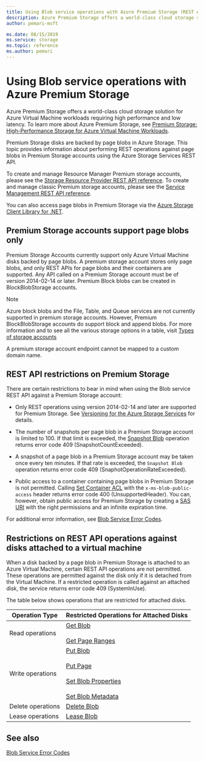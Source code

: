 ```yaml
---
title: Using Blob service operations with Azure Premium Storage (REST API)
description: Azure Premium Storage offers a world-class cloud storage solution for Azure Virtual Machine workloads requiring high performance and low latency.
author: pemari-msft

ms.date: 08/15/2019
ms.service: storage
ms.topic: reference
ms.author: pemari
---
```


# Using Blob service operations with Azure Premium Storage

Azure Premium Storage offers a world-class cloud storage solution for Azure Virtual Machine workloads requiring high performance and low latency. To learn more about Azure Premium Storage, see [Premium Storage: High-Performance Storage for Azure Virtual Machine Workloads](http://go.microsoft.com/fwlink/?LinkId=521898).
  
 Premium Storage disks are backed by page blobs in Azure Storage. This topic provides information about performing REST operations against page blobs in Premium Storage accounts using the Azure Storage Services REST API.  
  
 To create and manage Resource Manager Premium storage accounts, please see the [Storage Resource Provider REST API reference](/rest/api/storagerp/). To create and manage classic Premium storage accounts, please see the [Service Management REST API reference](https://msdn.microsoft.com/library/azure/ee460790.aspx).
  
 You can also access page blobs in Premium Storage via the [Azure Storage Client Library for .NET](http://go.microsoft.com/fwlink/?LinkID=398944&clcid=0x409).  
  
## Premium Storage accounts support page blobs only
  
Premium Storage Accounts currently support only Azure Virtual Machine disks backed by page blobs. A premium storage account stores only page blobs, and only REST APIs for page blobs and their containers are supported. Any API called on a Premium Storage account must be of version 2014-02-14 or later.  Premium Block blobs can be created in BlockBlobStorage accounts.

> [!NOTE]
> Azure block blobs and the File, Table, and Queue services are not currently supported in premium storage accounts.  However, Premium BlockBlobStorage accounts do support block and append blobs.  For more information and to see all the various storage options in a table, visit [Types of storage accounts](https://docs.microsoft.com/azure/storage/common/storage-account-overview?toc=%2fazure%2fstorage%2fblobs%2ftoc.json#types-of-storage-accounts)
>
> A premium storage account endpoint cannot be mapped to a custom domain name.  
  
## REST API restrictions on Premium Storage

There are certain restrictions to bear in mind when using the Blob service REST API against a Premium Storage account:  
  
- Only REST operations using version 2014-02-14 and later are supported for Premium Storage. See [Versioning for the Azure Storage Services](Versioning-for-the-Azure-Storage-Services.md) for details.  
  
- The number of snapshots per page blob in a Premium Storage account is limited to 100. If that limit is exceeded, the [Snapshot Blob](Snapshot-Blob.md) operation returns error code 409 (SnapshotCountExceeded).  
  
- A snapshot of a page blob in a Premium Storage account may be taken once every ten minutes. If that rate is exceeded, the `Snapshot Blob` operation returns error code 409 (SnaphotOperationRateExceeded).  
  
- Public access to a container containing page blobs in Premium Storage is not permitted. Calling [Set Container ACL](Set-Container-ACL.md) with the `x-ms-blob-public-access` header returns error code 400 (UnsupportedHeader). You can, however, obtain public access for Premium Storage by creating a [SAS URI](/azure/storage/storage-dotnet-shared-access-signature-part-1) with the right permissions and an infinite expiration time.
  
 For additional error information, see [Blob Service Error Codes](Blob-Service-Error-Codes.md).  
  
## Restrictions on REST API operations against disks attached to a virtual machine

 When a disk backed by a page blob in Premium Storage is attached to an Azure Virtual Machine, certain REST API operations are not permitted. These operations are permitted against the disk only if it is detached from the Virtual Machine. If a restricted operation is called against an attached disk, the service returns error code 409 (SystemInUse).  
  
 The table below shows operations that are restricted for attached disks.  
  
|Operation Type|Restricted Operations for Attached Disks|  
|--------------------|----------------------------------------------|  
|Read operations|[Get Blob](Get-Blob.md)<br /><br /> [Get Page Ranges](Get-Page-Ranges.md)|  
|Write operations|[Put Blob](Put-Blob.md)<br /><br /> [Put Page](Put-Page.md)<br /><br /> [Set Blob Properties](Set-Blob-Properties.md)<br /><br /> [Set Blob Metadata](Set-Blob-Metadata.md)|  
|Delete operations|[Delete Blob](Delete-Blob.md)|  
|Lease operations|[Lease Blob](Lease-Blob.md)|  
  
## See also  

 [Blob Service Error Codes](Blob-Service-Error-Codes.md)
